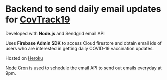 # Backend to send daily email updates for [CovTrack19](https://github.com/kevinjacob2001/CovTrack)

Developed with **Node.js** and Sendgrid email API

Uses **Firebase Admin SDK** to access Cloud firestore and obtain email ids of users who are interested in getting daily COVID-19 vaccination updates.

Hosted on [Heroku](https://covtrack2019.herokuapp.com)

[Node Cron](https://www.npmjs.com/package/node-cron) is used to schedule the email API to send out emails everyday at 9pm.
